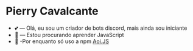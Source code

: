 # Pierry Cavalcante

- 💕 — Olá, eu sou um criador de bots discord, mais ainda sou iniciante
- 👀 — Estou procurando aprender JavaScript
- 🎵 -Por enquanto só uso a npm [Aoi.JS](https://npmjs.com/package/aoi.js)

<!---
prcav/prcav is a ✨ special ✨ repository because its `README.md` (this file) appears on your GitHub profile.
You can click the Preview link to take a look at your changes.
--->
